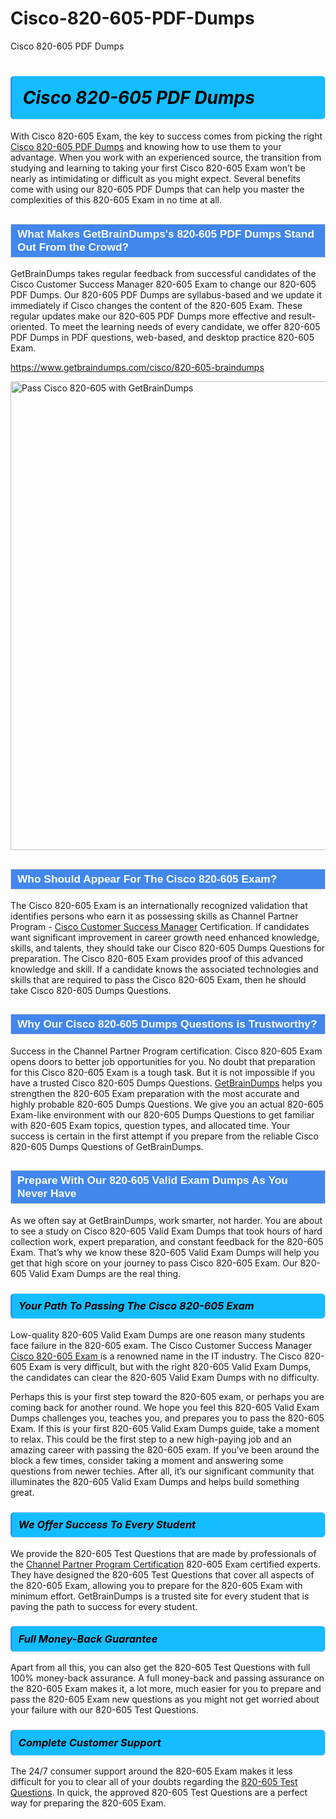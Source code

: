 # Cisco-820-605-PDF-Dumps
Cisco 820-605 PDF Dumps
<h1><strong><span style="display: block; color: #000000; background: #14BDFF; border: 0.5px solid #AED6F1; border-left: 3px solid #3498DB; padding: .6em; border-radius: 6px;">                     <em>Cisco 820-605 <span class="exam_variation">PDF Dumps</span> </em>                </span></strong>            </h1>                        <p>With Cisco 820-605 Exam, the key to success comes from picking the right <a href="https://www.getbraindumps.com/cisco/820-605-braindumps">Cisco 820-605 <span class="exam_variation">PDF Dumps</span></a> and             knowing how to use them to your advantage.             When you work with an experienced source, the transition from studying and learning to taking your first Cisco 820-605 Exam             won’t be nearly as intimidating or difficult as you might expect. Several benefits come with using our 820-605 <span class="exam_variation">PDF Dumps</span> that can             help you master the complexities of this 820-605 Exam in no time at all.</p>                        <h2 style="background: #4287ec; border: 1px solid #cccccc; padding: 5px 10px;">                <span style="color: #ffffff;">                    <span style="font-size: 11pt;">                        <span style="line-height: normal;">                            <span style="font-family: Calibri,sans-serif;">                                <strong>                                    <span style="font-size: 13.0pt;">What Makes GetBrainDumps's 820-605 <span class="exam_variation">PDF Dumps</span> Stand Out From the Crowd?</span>                                </strong>                            </span>                        </span>                    </span>                </span>            </h2>                        <p>GetBrainDumps takes regular feedback from successful candidates of the Cisco Customer Success Manager 820-605 Exam to change             our 820-605 <span class="exam_variation">PDF Dumps</span>. Our 820-605 <span class="exam_variation">PDF Dumps</span> are syllabus-based and we update it immediately if Cisco changes             the content of the 820-605 Exam.             These regular updates make our 820-605 <span class="exam_variation">PDF Dumps</span> more effective and result-oriented. To meet the learning needs of every candidate,             we offer 820-605 <span class="exam_variation">PDF Dumps</span> in PDF questions, web-based, and desktop practice 820-605 Exam.</p>                                    <p><a href="https://www.getbraindumps.com/cisco/820-605-braindumps">https://www.getbraindumps.com/cisco/820-605-braindumps</a></p>                        <p><a href="https://www.getbraindumps.com/"><img src="https://www.getbraindumps.com/images/get-updated-exam-questions-with-discount-getbraindumps.jpg" class="postImage" alt="Pass Cisco 820-605 with GetBrainDumps" width="750"></a></p>                                        <h2 style="background: #4287ec; border: 1px solid #cccccc; padding: 5px 10px;">                <span style="color: #ffffff;">                    <span style="font-size: 11pt;">                        <span style="line-height: normal;">                            <span style="font-family: Calibri,sans-serif;">                                <strong>                                    <span style="font-size: 13.0pt;">Who Should Appear For The Cisco 820-605 Exam?</span>                                </strong>                            </span>                        </span>                    </span>                </span>            </h2>                        <p>The Cisco 820-605 Exam is an internationally recognized validation that identifies persons who earn it as possessing skills as             Channel Partner Program - <a href="https://www.getbraindumps.com/cisco/820-605-braindumps">Cisco Customer Success Manager</a> Certification. If candidates want significant improvement in             career growth need enhanced knowledge, skills, and talents, they should take our Cisco 820-605 <span class="exam_variation2">Dumps Questions</span> for preparation.             The Cisco 820-605 Exam provides proof of this advanced knowledge and skill. If a candidate knows the associated technologies and skills             that are required to pass the Cisco 820-605 Exam, then he should take Cisco 820-605 <span class="exam_variation2">Dumps Questions</span>.</p>                        <h2 style="background: #4287ec; border: 1px solid #cccccc; padding: 5px 10px;">                <span style="color: #ffffff;">                    <span style="font-size: 11pt;">                        <span style="line-height: normal;">                            <span style="font-family: Calibri,sans-serif;">                                <strong>                                    <span style="font-size: 13.0pt;">Why Our Cisco 820-605 <span class="exam_variation2">Dumps Questions</span> is Trustworthy?</span>                                </strong>                            </span>                        </span>                    </span>                </span>            </h2>                        <p>Success in the Channel Partner Program certification. Cisco 820-605 Exam opens doors to better job opportunities for you.             No doubt that preparation for this Cisco 820-605 Exam is a tough task. But it is not impossible if you have a trusted Cisco 820-605 <span class="exam_variation2">Dumps Questions</span>.             <a href="https://www.getbraindumps.com/">GetBrainDumps</a> helps you strengthen the 820-605 Exam preparation with the most accurate and highly probable 820-605 <span class="exam_variation2">Dumps Questions</span>. We give you an             actual 820-605 Exam-like environment with our 820-605 <span class="exam_variation2">Dumps Questions</span> to get familiar with 820-605 Exam topics, question types, and allocated time.             Your success is certain in the first attempt if you prepare from the reliable Cisco 820-605 <span class="exam_variation2">Dumps Questions</span> of GetBrainDumps.</p>                        <h2 style="background: #4287ec; border: 1px solid #cccccc; padding: 5px 10px;">                <span style="color: #ffffff;">                    <span style="font-size: 11pt;">                        <span style="line-height: normal;">                            <span style="font-family: Calibri,sans-serif;">                                <strong>                                    <span style="font-size: 13.0pt;">Prepare With Our 820-605 <span class="exam_variation3">Valid Exam Dumps</span> As You Never Have</span>                                </strong>                            </span>                        </span>                    </span>                </span>            </h2>                        <p>As we often say at GetBrainDumps, work smarter, not harder. You are about to see a study on Cisco 820-605 <span class="exam_variation3">Valid Exam Dumps</span> that took hours of hard collection work,             expert preparation, and constant feedback for the 820-605 Exam. That’s why we know these 820-605 <span class="exam_variation3">Valid Exam Dumps</span> will help you get that high score on your             journey to pass Cisco 820-605 Exam. Our 820-605 <span class="exam_variation3">Valid Exam Dumps</span> are the real thing.</p>                        <h3>                <strong>                    <span style="display: block; color: #000000; background: #14BDFF; border: 0.5px solid #AED6F1; border-left: 3px solid #3498DB; padding: .6em; border-radius: 6px;">                        <em>Your Path To Passing The Cisco 820-605 Exam</em>                    </span>                </strong>            </h3>                        <p>Low-quality 820-605 <span class="exam_variation3">Valid Exam Dumps</span> are one reason many students face failure in the 820-605 exam. The Cisco Customer Success Manager <a href="https://www.getbraindumps.com/cisco-braindumps.html">Cisco 820-605 Exam </a>             is a renowned name in the IT industry. The Cisco 820-605 Exam is very difficult, but with the right 820-605 <span class="exam_variation3">Valid Exam Dumps</span>, the candidates can clear the             820-605 <span class="exam_variation3">Valid Exam Dumps</span> with no difficulty.</p>                        <p>Perhaps this is your first step toward the 820-605 exam, or perhaps you are coming back for another round. We hope you feel this             820-605 <span class="exam_variation3">Valid Exam Dumps</span> challenges you,             teaches you, and prepares you to pass the 820-605 Exam. If this is your first 820-605 <span class="exam_variation3">Valid Exam Dumps</span> guide, take a moment to relax. This could be the first step to             a new high-paying job and an amazing career with passing the 820-605 exam. If you’ve been around the block a few times, consider taking a moment and             answering some questions from newer techies. After all, it’s our significant community that illuminates the 820-605 <span class="exam_variation3">Valid Exam Dumps</span> and helps build something great.</p>                        <h3>                <strong>                    <span style="display: block; color: #000000; background: #14BDFF; border: 0.5px solid #AED6F1; border-left: 3px solid #3498DB; padding: .6em; border-radius: 6px;">                        <em>We Offer Success To Every Student</em>                    </span>                </strong>            </h3>                        <p>We provide the 820-605 <span class="exam_variation4">Test Questions</span> that are made by professionals of the <a href="https://www.getbraindumps.com/cisco/channel-partner-program-braindumps.html">Channel Partner Program Certification</a> 820-605 Exam certified experts.             They have designed the 820-605 <span class="exam_variation4">Test Questions</span> that cover all aspects of the 820-605 Exam, allowing you to prepare for the            820-605 Exam with minimum effort.             GetBrainDumps is a trusted site for every student that is paving the path to success for every student.</p>                        <h3>                <strong>                    <span style="display: block; color: #000000; background: #14BDFF; border: 0.5px solid #AED6F1; border-left: 3px solid #3498DB; padding: .6em; border-radius: 6px;">                        <em>Full Money-Back Guarantee</em>                    </span>                </strong>            </h3>                        <p>Apart from all this, you can also get the 820-605 <span class="exam_variation4">Test Questions</span> with full 100% money-back assurance. A full money-back and passing assurance on             the 820-605 Exam makes it,             a lot more, much easier for you to prepare and pass the 820-605 Exam new questions as you might             not get worried about your failure with our 820-605 <span class="exam_variation4">Test Questions</span>.</p>                                    <h3>                <strong>                    <span style="display: block; color: #000000; background: #14BDFF; border: 0.5px solid #AED6F1; border-left: 3px solid #3498DB; padding: .6em; border-radius: 6px;">                        <em>Complete Customer Support</em>                    </span>                </strong>            </h3>                        <p>The 24/7 consumer support around the 820-605 Exam makes it less difficult for you to clear all of your doubts regarding the <a href="https://www.getbraindumps.com/cisco/820-605-braindumps">820-605 <span class="exam_variation4">Test Questions</span></a>. In quick,             the approved 820-605 <span class="exam_variation4">Test Questions</span> are a perfect way for preparing the 820-605 Exam.</p>                    
